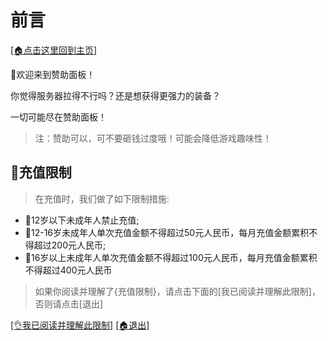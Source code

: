 # 前言
[[🏠点击这里回到主页]](README.md)

🏦欢迎来到赞助面板！

你觉得服务器拉得不行吗？还是想获得更强力的装备？

一切可能尽在赞助面板！

> 注：赞助可以，可不要砸钱过度哦！可能会降低游戏趣味性！

## 📖充值限制
> 在充值时，我们做了如下限制措施:
- 👦12岁以下未成年人禁止充值;
- 👦12-16岁未成年人单次充值金额不得超过50元人民币，每月充值金额累积不得超过200元人民币;
- 👦16岁以上未成年人单次充值金额不得超过100元人民币，每月充值金额累积不得超过400元人民币

> 如果你阅读并理解了{充值限制}，请点击下面的[我已阅读并理解此限制]，否则请点击[退出]

[[👌我已阅读并理解此限制]](继续赞助.md)
[[🏠退出]](README.md)
